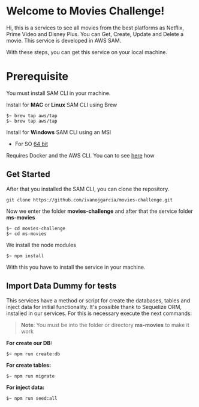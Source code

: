 # Welcome to Movies Challenge!

Hi, this is a services to see all movies from the best platforms as Netflix, Prime Video and Disney Plus.
You can Get, Create, Update and Delete a movie.
This service is developed in AWS SAM.

With these steps, you can get this service on your local machine.


# Prerequisite

You must install SAM CLI in your machine.

Install for **MAC** or **Linux** SAM CLI using Brew

    $~ brew tap aws/tap
    $~ brew tap aws/tap


Install for **Windows**  SAM CLI using an MSI

 - For SO [64 bit](https://github.com/awslabs/aws-sam-cli/releases/latest/download/AWS_SAM_CLI_64_PY3.msi)


Requires Docker and the AWS CLI. You can to see [here](https://docs.aws.amazon.com/serverless-application-model/latest/developerguide/serverless-sam-cli-install.html) how

## Get Started

After that you installed the SAM CLI, you can clone the repository.

    git clone https://github.com/ivanojgarcia/movies-challenge.git

Now we enter the folder **movies-challenge** and after that the service folder **ms-movies**

    $~ cd movies-challenge
    $~ cd ms-movies
We install the node modules

    $~ npm install

With this you have to install the service in your machine.

## Import Data Dummy for tests

This services have a method or script for create the databases, tables and inject data for initial functionality.
It's possible thank to Sequelize ORM, installed in our services. For this is necessary execute the next commands:

> **Note**: You must be into the folder or directory **ms-movies** to make it work

**For create our DB:**

    $~ npm run create:db
**For create tables:** 

    $~ npm run migrate

**For inject data:**

    $~ npm run seed:all